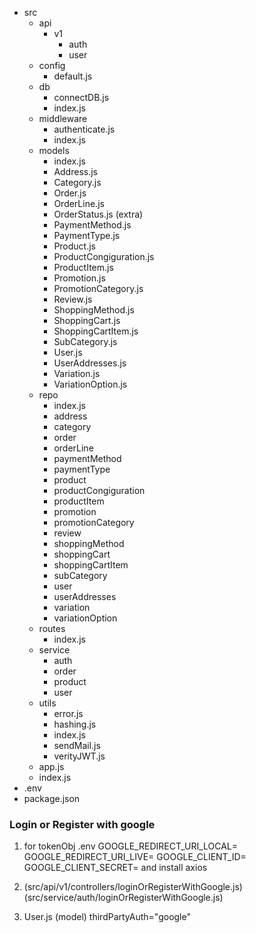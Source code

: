 - src
  - api
    - v1
      - auth
      - user
  - config
    - default.js
  - db
    - connectDB.js
    - index.js
  - middleware
    - authenticate.js
    - index.js
  - models
    - index.js
    - Address.js
    - Category.js
    - Order.js
    - OrderLine.js
    - OrderStatus.js (extra)
    - PaymentMethod.js
    - PaymentType.js
    - Product.js
    - ProductCongiguration.js
    - ProductItem.js
    - Promotion.js
    - PromotionCategory.js
    - Review.js
    - ShoppingMethod.js
    - ShoppingCart.js
    - ShoppingCartItem.js
    - SubCategory.js
    - User.js
    - UserAddresses.js
    - Variation.js
    - VariationOption.js
  - repo
    - index.js
    - address
    - category
    - order
    - orderLine
    - paymentMethod
    - paymentType
    - product
    - productCongiguration
    - productItem
    - promotion
    - promotionCategory
    - review
    - shoppingMethod
    - shoppingCart
    - shoppingCartItem
    - subCategory
    - user
    - userAddresses
    - variation
    - variationOption
  - routes
    - index.js
  - service
    - auth
    - order
    - product
    - user
  - utils
    - error.js
    - hashing.js
    - index.js
    - sendMail.js
    - verityJWT.js
  - app.js
  - index.js
- .env
- package.json

### Login or Register with google

1. for tokenObj .env GOOGLE_REDIRECT_URI_LOCAL= GOOGLE_REDIRECT_URI_LIVE= GOOGLE_CLIENT_ID= GOOGLE_CLIENT_SECRET= and install axios

2. (src/api/v1/controllers/loginOrRegisterWithGoogle.js) (src/service/auth/loginOrRegisterWithGoogle.js)

3. User.js (model) thirdPartyAuth="google"

